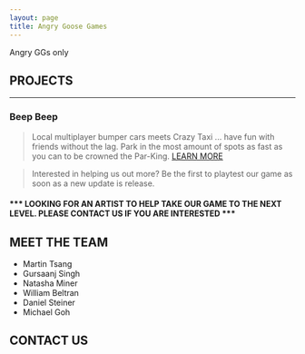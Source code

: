 ```yaml
---
layout: page
title: Angry Goose Games
---
```

Angry GGs only

## PROJECTS
___
### Beep Beep
> Local multiplayer bumper cars meets Crazy Taxi ... have fun with friends without the lag. Park in the most amount of spots as fast as you can to be crowned the Par-King.
> [LEARN MORE](https://github.com/AngryGooseGames/Beep-Beep/blob/develop/README.md)

> Interested in helping us out more? Be the first to playtest our game as soon as a new update is release.
#### *** LOOKING FOR AN ARTIST TO HELP TAKE OUR GAME TO THE NEXT LEVEL. PLEASE CONTACT US IF YOU ARE INTERESTED ***

## MEET THE TEAM
- Martin Tsang
- Gursaanj Singh
- Natasha Miner
- William Beltran
- Daniel Steiner
- Michael Goh

## CONTACT US
